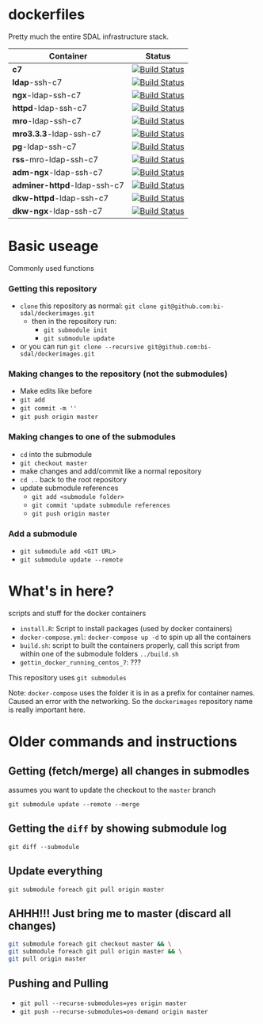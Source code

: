 # dockerfiles

Pretty much the entire SDAL infrastructure stack.

| Container                     | Status                                                                                                                                                |
|-------------------------------|-------------------------------------------------------------------------------------------------------------------------------------------------------|
| **c7**                        | [![Build Status](https://travis-ci.org/bi-sdal/c7.svg?branch=master)](https://travis-ci.org/bi-sdal/c7)                                               |
| **ldap**-ssh-c7               | [![Build Status](https://travis-ci.org/bi-sdal/ldap-ssh-c7.svg?branch=master)](https://travis-ci.org/bi-sdal/ldap-ssh-c7)                             |
| **ngx**-ldap-ssh-c7           | [![Build Status](https://travis-ci.org/bi-sdal/ngx-ldap-ssh-c7.svg?branch=master)](https://travis-ci.org/bi-sdal/ngx-ldap-ssh-c7)                     |
| **httpd**-ldap-ssh-c7         | [![Build Status](https://travis-ci.org/bi-sdal/httpd-ldap-ssh-c7.svg?branch=master)](https://travis-ci.org/bi-sdal/httpd-ldap-ssh-c7)                 |
| **mro**-ldap-ssh-c7           | [![Build Status](https://travis-ci.org/bi-sdal/mro-ldap-ssh-c7.svg?branch=master)](https://travis-ci.org/bi-sdal/mro-ldap-ssh-c7)                     |
| **mro3.3.3**-ldap-ssh-c7      | [![Build Status](https://travis-ci.org/bi-sdal/mro3.3.3-ldap-ssh-c7.svg?branch=master)](https://travis-ci.org/bi-sdal/mro3.3.3-ldap-ssh-c7)           |
| **pg**-ldap-ssh-c7            | [![Build Status](https://travis-ci.org/bi-sdal/pg-ldap-ssh-c7.svg?branch=master)](https://travis-ci.org/bi-sdal/pg-ldap-ssh-c7)                       |
| **rss**-mro-ldap-ssh-c7       | [![Build Status](https://travis-ci.org/bi-sdal/rss-mro-ldap-ssh-c7.svg?branch=master)](https://travis-ci.org/bi-sdal/rss-mro-ldap-ssh-c7)             |
| **adm-ngx**-ldap-ssh-c7       | [![Build Status](https://travis-ci.org/bi-sdal/adm-ngx-ldap-ssh-c7.svg?branch=master)](https://travis-ci.org/bi-sdal/adm-ngx-ldap-ssh-c7)             |
| **adminer-httpd**-ldap-ssh-c7 | [![Build Status](https://travis-ci.org/bi-sdal/adminer-httpd-ldap-ssh-c7.svg?branch=master)](https://travis-ci.org/bi-sdal/adminer-httpd-ldap-ssh-c7) |
| **dkw-httpd**-ldap-ssh-c7     | [![Build Status](https://travis-ci.org/bi-sdal/dkw-httpd-ldap-ssh-c7.svg?branch=master)](https://travis-ci.org/bi-sdal/dkw-httpd-ldap-ssh-c7)         |
| **dkw-ngx**-ldap-ssh-c7       | [![Build Status](https://travis-ci.org/bi-sdal/dkw-ngx-ldap-ssh-c7.svg?branch=master)](https://travis-ci.org/bi-sdal/dkw-ngx-ldap-ssh-c7)             |

# Basic useage

Commonly used functions

### Getting this repository

- `clone` this repository as normal: `git clone git@github.com:bi-sdal/dockerimages.git`
    - then in the repository run:
        - `git submodule init`
        - `git submodule update`
- or you can run `git clone --recursive git@github.com:bi-sdal/dockerimages.git`

### Making changes to the repository (not the submodules)

- Make edits like before
- `git add`
- `git commit -m ''`
- `git push origin master`

### Making changes to one of the submodules

- `cd` into the submodule
- `git checkout master`
- make changes and add/commit like a normal repository
- `cd ..` back to the root repository
- update submodule references
    - `git add <submodule folder>`
    - `git commit 'update submodule references`
    - `git push origin master`

### Add a submodule

- `git submodule add <GIT URL>`
- `git submodule update --remote`

# What's in here?

scripts and stuff for the docker containers

- `install.R`: Script to install packages (used by docker containers)
- `docker-compose.yml`: `docker-compose up -d` to spin up all the containers
- `build.sh`: script to built the containers properly, call this script from within one of the submodule folders `../build.sh`
- `gettin_docker_running_centos_7`: ???

This repository uses `git submodules`

Note: `docker-compose` uses the folder it is in as a prefix for container names.
Caused an error with the networking.
So the `dockerimages` repository name is really important here.

# Older commands and instructions

## Getting (fetch/merge) all changes in submodles

assumes you want to update the checkout to the `master` branch

`git submodule update --remote --merge`

## Getting the `diff` by showing submodule log

`git diff --submodule`

## Update everything

`git submodule foreach git pull origin master`

## AHHH!!! Just bring me to master (discard all changes)

```bash
git submodule foreach git checkout master && \
git submodule foreach git pull origin master && \
git pull origin master
```

## Pushing and Pulling

- `git pull --recurse-submodules=yes origin master`
- `git push --recurse-submodules=on-demand origin master`
